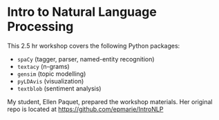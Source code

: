 # Intro to Natural Language Processing

This 2.5 hr workshop covers the following Python packages: 
- `spaCy` (tagger, parser, named-entity recognition)
- `textacy` (n-grams)
- `gensim` (topic modelling)
- `pyLDAvis` (visualization)
- `textblob` (sentiment analysis)

My student, Ellen Paquet, prepared the workshop materials. Her original repo is located at https://github.com/epmarie/IntroNLP


